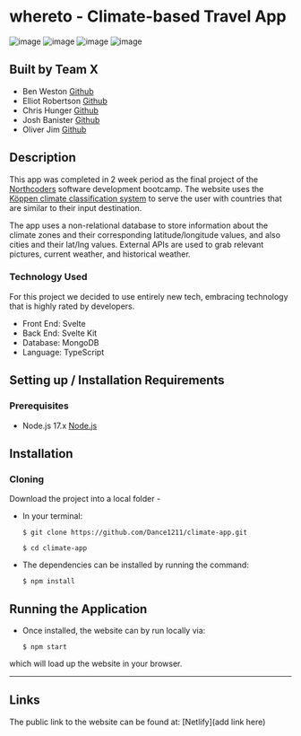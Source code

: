 # whereto - Climate-based Travel App

![image](https://img.shields.io/badge/Svelte-4A4A55?style=for-the-badge&logo=svelte&logoColor=FF3E00)
![image](https://img.shields.io/badge/TypeScript-007ACC?style=for-the-badge&logo=typescript&logoColor=white)
![image](https://img.shields.io/badge/MongoDB-4EA94B?style=for-the-badge&logo=mongodb&logoColor=white)
![image](	https://img.shields.io/badge/Chart.js-FF6384?style=for-the-badge&logo=chartdotjs&logoColor=white)

## Built by Team X

- Ben Weston [Github](https://github.com/benwestondigital)
- Elliot Robertson [Github](https://github.com/ellriffs)
- Chris Hunger [Github](https://github.com/CH-DD)
- Josh Banister [Github](https://github.com/Dance1211)
- Oliver Jim [Github](https://github.com/oliverj95)

## Description

This app was completed in 2 week period as the final project of the [Northcoders](https://northcoders.com/) software development bootcamp. The website uses the [Köppen climate classification system](https://en.wikipedia.org/wiki/K%C3%B6ppen_climate_classification) to serve the user with countries that are similar to their input destination.

The app uses a non-relational database to store information about the climate zones and their corresponding latitude/longitude values, and also cities and their lat/lng values. External APIs are used to grab relevant pictures, current weather, and historical weather.

### Technology Used

For this project we decided to use entirely new tech, embracing technology that is highly rated by developers.

- Front End: Svelte
- Back End: Svelte Kit
- Database: MongoDB
- Language: TypeScript

## Setting up / Installation Requirements

### Prerequisites

- Node.js 17.x [Node.js](https://nodejs.org/en/)

## Installation

### Cloning

Download the project into a local folder -

- In your terminal:

  `$ git clone https://github.com/Dance1211/climate-app.git`

  `$ cd climate-app`

- The dependencies can be installed by running the command:

  `$ npm install`

## Running the Application

- Once installed, the website can by run locally via:

  `$ npm start`

which will load up the website in your browser.

---

## Links

The public link to the website can be found at: [Netlify](add link here)
